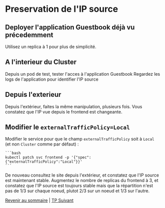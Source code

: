 # Preservation de l'IP source

## Deployer l'application Guestbook déjà vu précedemment
Utilisez un replica à 1 pour plus de simplicité.

## A l'interieur du Cluster
Depuis un pod de test, tester l'acces à l'application Guestbook
Regardez les logs de l'application pour identifier l'IP source

## Depuis l'exterieur
Depuis l'extérieur, faites la même manipulation, plusieurs fois.
Vous constatez que l'IP vue depuis le frontend est changeante.

## Modifier le `externalTrafficPolicy=Local`
Modifier le service pour que le champ `externalTrafficPolicy` soit à `Local` (et non `Cluster` comme par défaut) :
    
    ```bash
    kubectl patch svc frontend -p '{"spec":{"externalTrafficPolicy":"Local"}}'
    ```
De nouveau consultez le site depuis l'extérieur, et constatez que l'IP source est maintenant stable.
Augmentez le nombre de replicas du frontend à 3, et constatez que l'IP source est toujours stable mais que la répartition n'est pas de 1/3 sur chaque noeud, plutot 2/3 sur un noeud et 1/3 sur l'autre.

[Revenir au sommaire](../README.md) | [TP Suivant](./TP12.md)